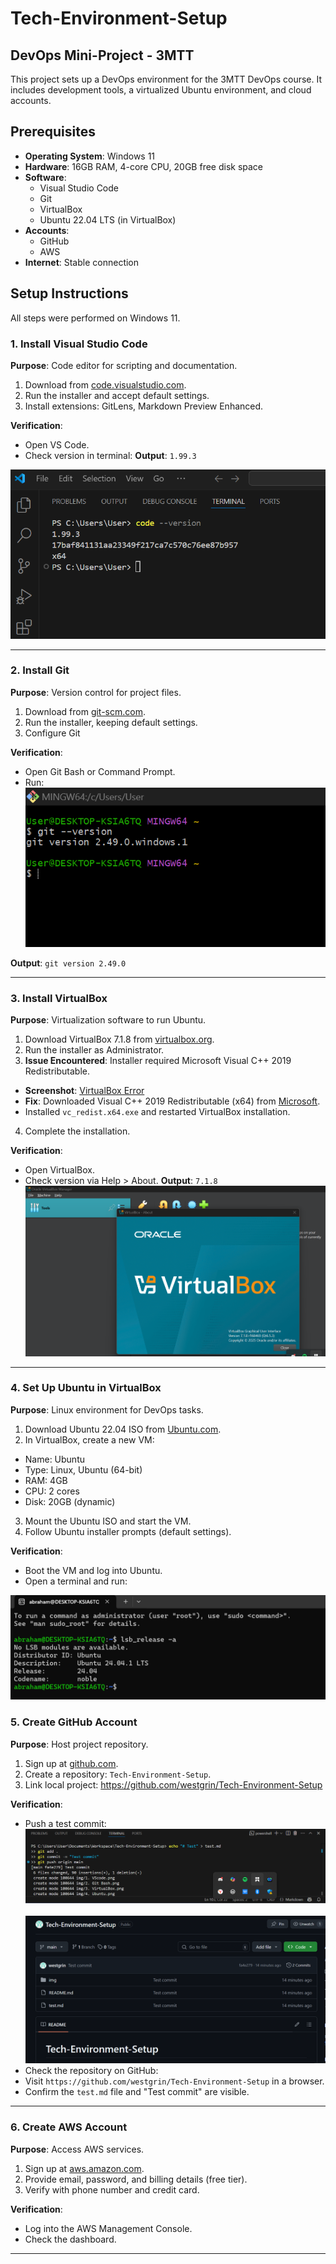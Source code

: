 # Tech-Environment-Setup
## DevOps Mini-Project - 3MTT

This project sets up a DevOps environment for the 3MTT DevOps course. It includes development tools, a virtualized Ubuntu environment, and cloud accounts.

## Prerequisites
- **Operating System**: Windows 11
- **Hardware**: 16GB RAM, 4-core CPU, 20GB free disk space
- **Software**:
  - Visual Studio Code
  - Git
  - VirtualBox
  - Ubuntu 22.04 LTS (in VirtualBox)
- **Accounts**:
  - GitHub
  - AWS
- **Internet**: Stable connection

## Setup Instructions

All steps were performed on Windows 11.

### 1. Install Visual Studio Code
**Purpose**: Code editor for scripting and documentation.

1. Download from [code.visualstudio.com](https://code.visualstudio.com).
2. Run the installer and accept default settings.
3. Install extensions: GitLens, Markdown Preview Enhanced.

**Verification**:
- Open VS Code.
- Check version in terminal:
**Output**: `1.99.3`


![vscode](./img/1.%20VScode.png)

---

### 2. Install Git
**Purpose**: Version control for project files.

1. Download from [git-scm.com](https://git-scm.com).
2. Run the installer, keeping default settings.
3. Configure Git

**Verification**:
- Open Git Bash or Command Prompt.
- Run:
![Git bash](./img/2.%20Git%20Bash.png)


**Output**: `git version 2.49.0`

---

### 3. Install VirtualBox
**Purpose**: Virtualization software to run Ubuntu.

1. Download VirtualBox 7.1.8 from [virtualbox.org](https://www.virtualbox.org).
2. Run the installer as Administrator.
3. **Issue Encountered**: Installer required Microsoft Visual C++ 2019 Redistributable.
 - **Screenshot**: [VirtualBox Error](./img/3.%20Virtual%20Box%20error.png)
 - **Fix**: Downloaded Visual C++ 2019 Redistributable (x64) from [Microsoft](https://learn.microsoft.com/en-us/cpp/windows/latest-supported-vc-redist).
 - Installed `vc_redist.x64.exe` and restarted VirtualBox installation.
4. Complete the installation.

**Verification**:
- Open VirtualBox.
- Check version via Help > About.
**Output**: `7.1.8`
![VirtualBox](./img/3.%20VirtualBox.png)

---

### 4. Set Up Ubuntu in VirtualBox
**Purpose**: Linux environment for DevOps tasks.

1. Download Ubuntu 22.04 ISO from [Ubuntu.com](https://ubuntu.com/download/desktop).
2. In VirtualBox, create a new VM:
 - Name: Ubuntu
 - Type: Linux, Ubuntu (64-bit)
 - RAM: 4GB
 - CPU: 2 cores
 - Disk: 20GB (dynamic)
3. Mount the Ubuntu ISO and start the VM.
4. Follow Ubuntu installer prompts (default settings).

**Verification**:
- Boot the VM and log into Ubuntu.
- Open a terminal and run:

![Ubuntu](./img/4.%20Ubuntu.png)

### 5. Create GitHub Account
**Purpose**: Host project repository.

1. Sign up at [github.com](https://github.com).
2. Create a repository: `Tech-Environment-Setup`.
3. Link local project:
 https://github.com/westgrin/Tech-Environment-Setup
 
**Verification**:
- Push a test commit:
![GitHub](./img/5.%20Git.png)
\
\
![GitHub](./img/5.%20GitHub.png)
- Check the repository on GitHub:
- Visit `https://github.com/westgrin/Tech-Environment-Setup` in a browser.
- Confirm the `test.md` file and "Test commit" are visible.

---

### 6. Create AWS Account
**Purpose**: Access AWS services.

1. Sign up at [aws.amazon.com](https://aws.amazon.com).
2. Provide email, password, and billing details (free tier).
3. Verify with phone number and credit card.

**Verification**:
- Log into the AWS Management Console.
- Check the dashboard.

---
